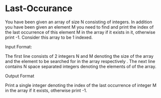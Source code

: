 # Last-Occurance
You have been given an array of size N consisting of integers. In addition you have been given an element M you need to find and print the index of the last occurrence of this element M in the array if it exists in it, otherwise print -1. Consider this array to be 1 indexed.

Input Format:

The first line consists of 2 integers N and M denoting the size of the array and the element to be searched for in the array respectively . The next line contains N space separated integers denoting the elements of of the array.

Output Format

Print a single integer denoting the index of the last occurrence of integer M in the array if it exists, otherwise print -1.
